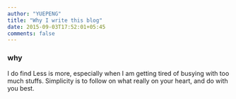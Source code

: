 ```yaml
---
author: "YUEPENG"
title: "Why I write this blog"
date: 2015-09-03T17:52:01+05:45
comments: false
---
```


### why

I do find Less is more, especially when I am getting tired of busying with too much stuffs.
Simplicity is to follow on what really on your heart, and do with you best.

